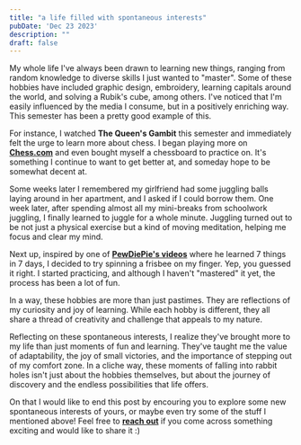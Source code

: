 ```yaml
---
title: "a life filled with spontaneous interests"
pubDate: 'Dec 23 2023'
description: ""
draft: false
---
```


My whole life I've always been drawn to learning new things, ranging from random knowledge to diverse skills I just wanted to "master". Some of these hobbies have included graphic design, embroidery, learning capitals around the world, and solving a Rubik's cube, among others. I've noticed that I'm easily influenced by the media I consume, but in a positively enriching way. This semester has been a pretty good example of this.

For instance, I watched **The Queen's Gambit** this semester and immediately felt the urge to learn more about chess. I began playing more on [**Chess.com**](https://chess.com) and even bought myself a chessboard to practice on. It's something I continue to want to get better at, and someday hope to be somewhat decent at.

Some weeks later I remembered my girlfriend had some juggling balls laying around in her apartment, and I asked if I could borrow them. One week later, after spending almost all my mini-breaks from schoolwork juggling, I finally learned to juggle for a whole minute. Juggling turned out to be not just a physical exercise but a kind of moving meditation, helping me focus and clear my mind.

Next up, inspired by one of  [**PewDiePie's videos**](https://www.youtube.com/watch?v=L0zminwWyxI) where he learned 7 things in 7 days, I decided to try spinning a frisbee on my finger. Yep, you guessed it right. I started practicing, and although I haven't "mastered" it yet, the process has been a lot of fun.

In a way, these hobbies are more than just pastimes. They are reflections of my curiosity and joy of learning. While each hobby is different, they all share a thread of creativity and challenge that appeals to my nature.

Reflecting on these spontaneous interests, I realize they've brought more to my life than just moments of fun and learning. They've taught me the value of adaptability, the joy of small victories, and the importance of stepping out of my comfort zone. In a cliche way, these moments of falling into rabbit holes isn't just about the hobbies themselves, but about the journey of discovery and the endless possibilities that life offers.  

On that I would like to end this post by encouring you to explore some new spontaneous interests of yours, or maybe even try some of the stuff I mentioned above! Feel free to [**reach out**](/connect) if you come across something exciting and would like to share it :)